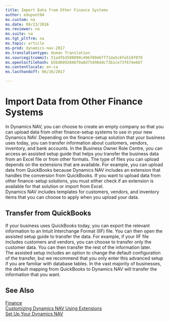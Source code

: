 ```yaml
---
title: Import Data from Other Finance Systems
author: edupont04
ms.custom: na
ms.date: 09/23/2016
ms.reviewer: na
ms.suite: na
ms.tgt_pltfrm: na
ms.topic: article
ms-prod: dynamics-nav-2017
ms.translationtype: Human Translation
ms.sourcegitcommit: 51adfb3588099c496f0946ff71da5c6fe518f070
ms.openlocfilehash: b5bd6092046f9a8d75498ddcf3b1ce73f674e687
ms.contentlocale: en-ca
ms.lasthandoff: 06/26/2017

---
```


# <a name="import-data-from-other-finance-systems"></a>Import Data from Other Finance Systems
In Dynamics NAV, you can choose to create an empty company so that you can upload data from other finance-setup systems to use in your new Dynamics NAV. Depending on the finance-setup solution that your business uses today, you can transfer information about customers, vendors, inventory, and bank accounts.
In the Business Owner Role Centre, you can access an assisted setup guide that helps you transfer the business data from an Excel file or from other formats. The type of files you can upload depends on the extensions that are available. For example, you can upload data from QuickBooks because Dynamics NAV includes an extension that handles the conversion from QuickBooks. If you want to upload data from other finance-setup solutions, you must either check if an extension is available for that solution or import from Excel.  
Dynamics NAV includes templates for customers, vendors, and inventory items that you can choose to apply when you upload your data.  

## <a name="transfer-from-quickbooks"></a>Transfer from QuickBooks
If your business uses QuickBooks today, you can export the relevant information to an Intuit Interchange Format (IIF) file. You can then open the assisted setup guide to transfer the data.
For example, if your IIF file includes customers and vendors, you can choose to transfer only the customer data. You can then transfer the rest of the information later.  
The assisted setup includes an option to change the default configuration of the transfer, but we recommend that you only enter this advanced setup if you are familiar with database tables. In the vast majority of businesses, the default mapping from QuickBooks to Dynamics NAV will transfer the information that you want.

## <a name="see-also"></a>See Also
[Finance](finance-setup.md)  
[Customizing Dynamics NAV Using Extensions](ui-extensions.md)   
[Set Up Your Dynamics NAV](setup.md)

